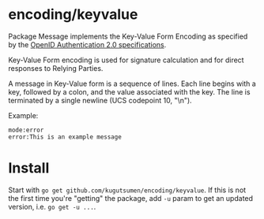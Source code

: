 # encoding/keyvalue

Package Message implements the Key-Value Form Encoding as specified by
the [OpenID Authentication 2.0 specifications][1].

Key-Value Form encoding is used for signature calculation and for direct
responses to Relying Parties.

A message in Key-Value form is a sequence of lines. Each line begins
with a key, followed by a colon, and the value associated with the key.
The line is terminated by a single newline (UCS codepoint 10, "\n").

Example:

    mode:error
    error:This is an example message

# Install

Start with `go get github.com/kugutsumen/encoding/keyvalue`. If this is not
the first time you're "getting" the package, add `-u` param to get an updated
version, i.e. `go get -u ...`.


[1]:	http://openid.net/specs/openid-authentication-2_0.html#anchor4
